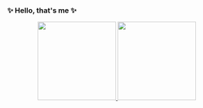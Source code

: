 ### ✨ Hello, that's me ✨

<div align="center">
  <a href="https://github.com/Joellensilva">
  <img height="180em" src="https://github-readme-stats.vercel.app/api?username=Joellensilva&show_icons=true&theme=gotham&include_all_commits=true&count_private=true"/>
  <img height="180em" src="https://github-readme-stats.vercel.app/api/top-langs/?username=Joellensilva&layout=compact&langs_count=7&theme=gotham"/>
</div>
